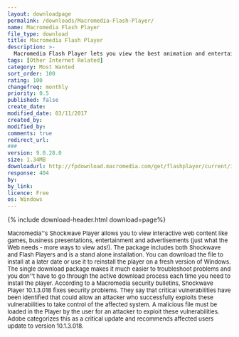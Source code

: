 ```yaml
---
layout: downloadpage
permalink: /downloads/Macromedia-Flash-Player/
name: Macromedia Flash Player
file_type: download
title: Macromedia Flash Player
description: >-
  Macromedia Flash Player lets you view the best animation and entertainment on the Web
tags: [Other Internet Related]
category: Most Wanted
sort_order: 100
rating: 100
changefreq: monthly
priority: 0.5
published: false
create_date: 
modified_date: 03/11/2017
created_by: 
modified_by: 
comments: true
redirect_url: 
### 
version: 9.0.28.0
size: 1.34MB
downloadurl: http://fpdownload.macromedia.com/get/flashplayer/current/install_flash_player.exe
response: 404
by: 
by_link: 
licence: Free
os: Windows
---
```


{% include download-header.html download=page%}

<p style="fix-download-text !important">
<p><font size="2">Macromedia''s Shockwave Player allows you to view interactive web content like games, business presentations, entertainment and advertisements (just what the Web needs - more ways to view ads!). The package includes both Shockwave and Flash Players and is a stand alone installation. You can download the file to install at a later date or use it to reinstall the player on a fresh version of Windows. The single download package makes it much easier to troubleshoot problems and you don''t have to go through the active download process each time you need to install the player. According to a Macromedia security bulletins, Shockwave Player 10.1.3.018 fixes security problems. They say that critical vulnerabilities have been identified that could allow an attacker who successfully exploits these vulnerabilities to take control of the affected system. A malicious file must be loaded in the Player by the user for an attacker to exploit these vulnerabilities. Adobe categorizes this as a critical update and recommends affected users update to version 10.1.3.018.</font></p></p>
